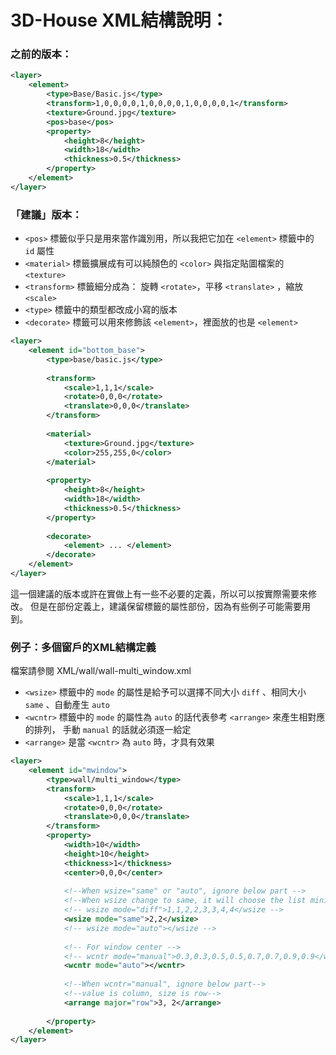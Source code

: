 # 3D-House XML結構說明：

### 之前的版本：

``` xml 
<layer>
    <element>
        <type>Base/Basic.js</type>
        <transform>1,0,0,0,0,1,0,0,0,0,1,0,0,0,0,1</transform>
        <texture>Ground.jpg</texture>
        <pos>base</pos>
        <property>
            <height>8</height>
            <width>18</width>
            <thickness>0.5</thickness>
        </property>
    </element>
</layer>
```

### 「建議」版本：

* ```<pos>``` 標籤似乎只是用來當作識別用，所以我把它加在 ```<element>``` 標籤中的 ```id``` 屬性
* ```<material>``` 標籤擴展成有可以純顏色的 ```<color>``` 與指定貼圖檔案的 ```<texture>```
* ```<transform>``` 標籤細分成為： 旋轉 ```<rotate>```，平移 ```<translate>``` ，縮放 ```<scale>```
* ```<type>``` 標籤中的類型都改成小寫的版本
* ```<decorate>``` 標籤可以用來修飾該 ```<element>```，裡面放的也是 ```<element>```

``` xml 
<layer>
    <element id="bottom_base">
        <type>base/basic.js</type>
        
        <transform>
            <scale>1,1,1</scale>
            <rotate>0,0,0</rotate>
            <translate>0,0,0</translate>
        </transform>
        
        <material>
            <texture>Ground.jpg</texture>
            <color>255,255,0</color>
        </material>
        
        <property>
            <height>8</height>
            <width>18</width>
            <thickness>0.5</thickness>
        </property>
        
        <decorate>
            <element> ... </element>
        </decorate>
    </element>
</layer>
```

這一個建議的版本或許在實做上有一些不必要的定義，所以可以按實際需要來修改。
但是在部份定義上，建議保留標籤的屬性部份，因為有些例子可能需要用到。

### 例子：多個窗戶的XML結構定義
檔案請參閱 XML/wall/wall-multi_window.xml

* ```<wsize>``` 標籤中的 ```mode``` 的屬性是給予可以選擇不同大小 ```diff``` 、相同大小 ```same``` 、自動產生 ```auto```
* ```<wcntr>``` 標籤中的 ```mode``` 的屬性為 ```auto``` 的話代表參考 ```<arrange>``` 來產生相對應的排列， 手動 ```manual``` 的話就必須逐一給定
* ```<arrange>``` 是當 ```<wcntr>``` 為 ```auto``` 時，才具有效果

``` xml
<layer>
    <element id="mwindow">
        <type>wall/multi_window</type>
        <transform>
            <scale>1,1,1</scale>
            <rotate>0,0,0</rotate>
            <translate>0,0,0</translate>
        </transform>
        <property>
            <width>10</width>
            <height>10</height>
            <thickness>1</thickness>
            <center>0,0,0</center>
  
            <!--When wsize="same" or "auto", ignore below part -->
            <!--When wsize change to same, it will choose the list minimum value in-->
            <!-- wsize mode="diff">1,1,2,2,3,3,4,4</wsize -->
            <wsize mode="same">2,2</wsize>
            <!-- wsize mode="auto"></wsize -->
            
            <!-- For window center -->
            <!-- wcntr mode="manual">0.3,0.3,0.5,0.5,0.7,0.7,0.9,0.9</wcntr -->
            <wcntr mode="auto"></wcntr>
            
            <!--When wcntr="manual", ignore below part-->
            <!--value is column, size is row-->
            <arrange major="row">3, 2</arrange>
			
        </property>
    </element>
</layer>
```

